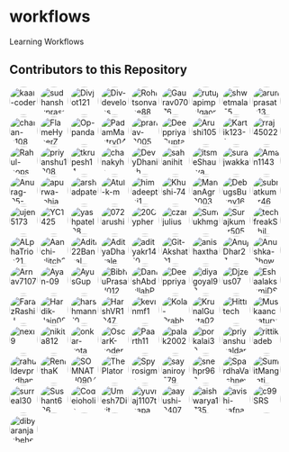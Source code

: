 # workflows
Learning Workflows

## Contributors to this Repository

<a href="https://github.com/kaal-coder" target="_blank"><img src="https://avatars.githubusercontent.com/u/85815858?v=4" alt="kaal-coder" style="border-radius: 50%; width: 50px; height: 50px;"></a>
<a href="https://github.com/sudhanshuprasad" target="_blank"><img src="https://avatars.githubusercontent.com/u/27906737?v=4" alt="sudhanshuprasad" style="border-radius: 50%; width: 50px; height: 50px;"></a>
<a href="https://github.com/Divjot121" target="_blank"><img src="https://avatars.githubusercontent.com/u/88025671?v=4" alt="Divjot121" style="border-radius: 50%; width: 50px; height: 50px;"></a>
<a href="https://github.com/Div-develops" target="_blank"><img src="https://avatars.githubusercontent.com/u/75534560?v=4" alt="Div-develops" style="border-radius: 50%; width: 50px; height: 50px;"></a>
<a href="https://github.com/Rohitsonvane88" target="_blank"><img src="https://avatars.githubusercontent.com/u/99544328?v=4" alt="Rohitsonvane88" style="border-radius: 50%; width: 50px; height: 50px;"></a>
<a href="https://github.com/Gaurav07076" target="_blank"><img src="https://avatars.githubusercontent.com/u/103797867?v=4" alt="Gaurav07076" style="border-radius: 50%; width: 50px; height: 50px;"></a>
<a href="https://github.com/rutujapimpalgaonkar" target="_blank"><img src="https://avatars.githubusercontent.com/u/89966183?v=4" alt="rutujapimpalgaonkar" style="border-radius: 50%; width: 50px; height: 50px;"></a>
<a href="https://github.com/shwetmala55" target="_blank"><img src="https://avatars.githubusercontent.com/u/99597479?v=4" alt="shwetmala55" style="border-radius: 50%; width: 50px; height: 50px;"></a>
<a href="https://github.com/arunprasath13" target="_blank"><img src="https://avatars.githubusercontent.com/u/75729075?v=4" alt="arunprasath13" style="border-radius: 50%; width: 50px; height: 50px;"></a>
<a href="https://github.com/charan-s108" target="_blank"><img src="https://avatars.githubusercontent.com/u/80945922?v=4" alt="charan-s108" style="border-radius: 50%; width: 50px; height: 50px;"></a>
<a href="https://github.com/FlameHyperZ" target="_blank"><img src="https://avatars.githubusercontent.com/u/72189287?v=4" alt="FlameHyperZ" style="border-radius: 50%; width: 50px; height: 50px;"></a>
<a href="https://github.com/Op-panda" target="_blank"><img src="https://avatars.githubusercontent.com/u/76877421?v=4" alt="Op-panda" style="border-radius: 50%; width: 50px; height: 50px;"></a>
<a href="https://github.com/PadamMantry04" target="_blank"><img src="https://avatars.githubusercontent.com/u/96128956?v=4" alt="PadamMantry04" style="border-radius: 50%; width: 50px; height: 50px;"></a>
<a href="https://github.com/pranav-3005" target="_blank"><img src="https://avatars.githubusercontent.com/u/113624768?v=4" alt="pranav-3005" style="border-radius: 50%; width: 50px; height: 50px;"></a>
<a href="https://github.com/DeeppriyaGupta" target="_blank"><img src="https://avatars.githubusercontent.com/u/113301249?v=4" alt="DeeppriyaGupta" style="border-radius: 50%; width: 50px; height: 50px;"></a>
<a href="https://github.com/Arushi105" target="_blank"><img src="https://avatars.githubusercontent.com/u/80026640?v=4" alt="Arushi105" style="border-radius: 50%; width: 50px; height: 50px;"></a>
<a href="https://github.com/Kartik123-1" target="_blank"><img src="https://avatars.githubusercontent.com/u/84027525?v=4" alt="Kartik123-1" style="border-radius: 50%; width: 50px; height: 50px;"></a>
<a href="https://github.com/rraj45022" target="_blank"><img src="https://avatars.githubusercontent.com/u/91190831?v=4" alt="rraj45022" style="border-radius: 50%; width: 50px; height: 50px;"></a>
<a href="https://github.com/Rahul-oops" target="_blank"><img src="https://avatars.githubusercontent.com/u/64059609?v=4" alt="Rahul-oops" style="border-radius: 50%; width: 50px; height: 50px;"></a>
<a href="https://github.com/priyanshu1208" target="_blank"><img src="https://avatars.githubusercontent.com/u/97425964?v=4" alt="priyanshu1208" style="border-radius: 50%; width: 50px; height: 50px;"></a>
<a href="https://github.com/tkrupesh14" target="_blank"><img src="https://avatars.githubusercontent.com/u/76093323?v=4" alt="tkrupesh14" style="border-radius: 50%; width: 50px; height: 50px;"></a>
<a href="https://github.com/chanakyha" target="_blank"><img src="https://avatars.githubusercontent.com/u/66877639?v=4" alt="chanakyha" style="border-radius: 50%; width: 50px; height: 50px;"></a>
<a href="https://github.com/DevyDhanish" target="_blank"><img src="https://avatars.githubusercontent.com/u/105561827?v=4" alt="DevyDhanish" style="border-radius: 50%; width: 50px; height: 50px;"></a>
<a href="https://github.com/sahanihit" target="_blank"><img src="https://avatars.githubusercontent.com/u/47920088?v=4" alt="sahanihit" style="border-radius: 50%; width: 50px; height: 50px;"></a>
<a href="https://github.com/itsmeShaurya" target="_blank"><img src="https://avatars.githubusercontent.com/u/96973160?v=4" alt="itsmeShaurya" style="border-radius: 50%; width: 50px; height: 50px;"></a>
<a href="https://github.com/surajwakka" target="_blank"><img src="https://avatars.githubusercontent.com/u/58338343?v=4" alt="surajwakka" style="border-radius: 50%; width: 50px; height: 50px;"></a>
<a href="https://github.com/Aman1143" target="_blank"><img src="https://avatars.githubusercontent.com/u/100416012?v=4" alt="Aman1143" style="border-radius: 50%; width: 50px; height: 50px;"></a>
<a href="https://github.com/Anurag-05-prog" target="_blank"><img src="https://avatars.githubusercontent.com/u/88226411?v=4" alt="Anurag-05-prog" style="border-radius: 50%; width: 50px; height: 50px;"></a>
<a href="https://github.com/apurwa-lohia" target="_blank"><img src="https://avatars.githubusercontent.com/u/74809495?v=4" alt="apurwa-lohia" style="border-radius: 50%; width: 50px; height: 50px;"></a>
<a href="https://github.com/arshadpatel" target="_blank"><img src="https://avatars.githubusercontent.com/u/93783536?v=4" alt="arshadpatel" style="border-radius: 50%; width: 50px; height: 50px;"></a>
<a href="https://github.com/Atul-k-m" target="_blank"><img src="https://avatars.githubusercontent.com/u/135580429?v=4" alt="Atul-k-m" style="border-radius: 50%; width: 50px; height: 50px;"></a>
<a href="https://github.com/himadeepthi1" target="_blank"><img src="https://avatars.githubusercontent.com/u/133694562?v=4" alt="himadeepthi1" style="border-radius: 50%; width: 50px; height: 50px;"></a>
<a href="https://github.com/Khushi-74" target="_blank"><img src="https://avatars.githubusercontent.com/u/118386335?v=4" alt="Khushi-74" style="border-radius: 50%; width: 50px; height: 50px;"></a>
<a href="https://github.com/MananAgr2003" target="_blank"><img src="https://avatars.githubusercontent.com/u/92633110?v=4" alt="MananAgr2003" style="border-radius: 50%; width: 50px; height: 50px;"></a>
<a href="https://github.com/DebugsBunny1648" target="_blank"><img src="https://avatars.githubusercontent.com/u/102528343?v=4" alt="DebugsBunny1648" style="border-radius: 50%; width: 50px; height: 50px;"></a>
<a href="https://github.com/subratkumar46" target="_blank"><img src="https://avatars.githubusercontent.com/u/100276349?v=4" alt="subratkumar46" style="border-radius: 50%; width: 50px; height: 50px;"></a>
<a href="https://github.com/ujen5173" target="_blank"><img src="https://avatars.githubusercontent.com/u/115857092?v=4" alt="ujen5173" style="border-radius: 50%; width: 50px; height: 50px;"></a>
<a href="https://github.com/YC1425" target="_blank"><img src="https://avatars.githubusercontent.com/u/85687327?v=4" alt="YC1425" style="border-radius: 50%; width: 50px; height: 50px;"></a>
<a href="https://github.com/yashpatel08" target="_blank"><img src="https://avatars.githubusercontent.com/u/94280370?v=4" alt="yashpatel08" style="border-radius: 50%; width: 50px; height: 50px;"></a>
<a href="https://github.com/072arushi" target="_blank"><img src="https://avatars.githubusercontent.com/u/87575658?v=4" alt="072arushi" style="border-radius: 50%; width: 50px; height: 50px;"></a>
<a href="https://github.com/20Cypher" target="_blank"><img src="https://avatars.githubusercontent.com/u/69383002?v=4" alt="20Cypher" style="border-radius: 50%; width: 50px; height: 50px;"></a>
<a href="https://github.com/czarjulius" target="_blank"><img src="https://avatars.githubusercontent.com/u/23107014?v=4" alt="czarjulius" style="border-radius: 50%; width: 50px; height: 50px;"></a>
<a href="https://github.com/Sumukhmg" target="_blank"><img src="https://avatars.githubusercontent.com/u/83581264?v=4" alt="Sumukhmg" style="border-radius: 50%; width: 50px; height: 50px;"></a>
<a href="https://github.com/Surajkumar5050" target="_blank"><img src="https://avatars.githubusercontent.com/u/120784939?v=4" alt="Surajkumar5050" style="border-radius: 50%; width: 50px; height: 50px;"></a>
<a href="https://github.com/techfreakSahil" target="_blank"><img src="https://avatars.githubusercontent.com/u/116283802?v=4" alt="techfreakSahil" style="border-radius: 50%; width: 50px; height: 50px;"></a>
<a href="https://github.com/ALphaTrion21" target="_blank"><img src="https://avatars.githubusercontent.com/u/144452060?v=4" alt="ALphaTrion21" style="border-radius: 50%; width: 50px; height: 50px;"></a>
<a href="https://github.com/Aanchi-glitch2744" target="_blank"><img src="https://avatars.githubusercontent.com/u/63657840?v=4" alt="Aanchi-glitch2744" style="border-radius: 50%; width: 50px; height: 50px;"></a>
<a href="https://github.com/Aditi22Bansal" target="_blank"><img src="https://avatars.githubusercontent.com/u/142652964?v=4" alt="Aditi22Bansal" style="border-radius: 50%; width: 50px; height: 50px;"></a>
<a href="https://github.com/AdityaDhavale" target="_blank"><img src="https://avatars.githubusercontent.com/u/108582762?v=4" alt="AdityaDhavale" style="border-radius: 50%; width: 50px; height: 50px;"></a>
<a href="https://github.com/adityakr1410" target="_blank"><img src="https://avatars.githubusercontent.com/u/92170363?v=4" alt="adityakr1410" style="border-radius: 50%; width: 50px; height: 50px;"></a>
<a href="https://github.com/Git-Akshat01" target="_blank"><img src="https://avatars.githubusercontent.com/u/100118854?v=4" alt="Git-Akshat01" style="border-radius: 50%; width: 50px; height: 50px;"></a>
<a href="https://github.com/anishaxtha" target="_blank"><img src="https://avatars.githubusercontent.com/u/98213145?v=4" alt="anishaxtha" style="border-radius: 50%; width: 50px; height: 50px;"></a>
<a href="https://github.com/AnujDhar27" target="_blank"><img src="https://avatars.githubusercontent.com/u/90615759?v=4" alt="AnujDhar27" style="border-radius: 50%; width: 50px; height: 50px;"></a>
<a href="https://github.com/Anushka-Bhowmick" target="_blank"><img src="https://avatars.githubusercontent.com/u/76967222?v=4" alt="Anushka-Bhowmick" style="border-radius: 50%; width: 50px; height: 50px;"></a>
<a href="https://github.com/Arnav7107" target="_blank"><img src="https://avatars.githubusercontent.com/u/109273538?v=4" alt="Arnav7107" style="border-radius: 50%; width: 50px; height: 50px;"></a>
<a href="https://github.com/Ayan-09" target="_blank"><img src="https://avatars.githubusercontent.com/u/97899070?v=4" alt="Ayan-09" style="border-radius: 50%; width: 50px; height: 50px;"></a>
<a href="https://github.com/AyusGup" target="_blank"><img src="https://avatars.githubusercontent.com/u/127961367?v=4" alt="AyusGup" style="border-radius: 50%; width: 50px; height: 50px;"></a>
<a href="https://github.com/BibhuPrasad012" target="_blank"><img src="https://avatars.githubusercontent.com/u/118124635?v=4" alt="BibhuPrasad012" style="border-radius: 50%; width: 50px; height: 50px;"></a>
<a href="https://github.com/DanishAbdullahPy" target="_blank"><img src="https://avatars.githubusercontent.com/u/86653046?v=4" alt="DanishAbdullahPy" style="border-radius: 50%; width: 50px; height: 50px;"></a>
<a href="https://github.com/Deeppriya" target="_blank"><img src="https://avatars.githubusercontent.com/u/86872589?v=4" alt="Deeppriya" style="border-radius: 50%; width: 50px; height: 50px;"></a>
<a href="https://github.com/diyagoyal98" target="_blank"><img src="https://avatars.githubusercontent.com/u/87846440?v=4" alt="diyagoyal98" style="border-radius: 50%; width: 50px; height: 50px;"></a>
<a href="https://github.com/Djzeus07" target="_blank"><img src="https://avatars.githubusercontent.com/u/43990574?v=4" alt="Djzeus07" style="border-radius: 50%; width: 50px; height: 50px;"></a>
<a href="https://github.com/EshaalakshmiDS" target="_blank"><img src="https://avatars.githubusercontent.com/u/97681609?v=4" alt="EshaalakshmiDS" style="border-radius: 50%; width: 50px; height: 50px;"></a>
<a href="https://github.com/FarazRashid" target="_blank"><img src="https://avatars.githubusercontent.com/u/129024354?v=4" alt="FarazRashid" style="border-radius: 50%; width: 50px; height: 50px;"></a>
<a href="https://github.com/Hardik-Jain08" target="_blank"><img src="https://avatars.githubusercontent.com/u/77958121?v=4" alt="Hardik-Jain08" style="border-radius: 50%; width: 50px; height: 50px;"></a>
<a href="https://github.com/harshmann10" target="_blank"><img src="https://avatars.githubusercontent.com/u/97180515?v=4" alt="harshmann10" style="border-radius: 50%; width: 50px; height: 50px;"></a>
<a href="https://github.com/HarshVR1947" target="_blank"><img src="https://avatars.githubusercontent.com/u/133820482?v=4" alt="HarshVR1947" style="border-radius: 50%; width: 50px; height: 50px;"></a>
<a href="https://github.com/kevinmf1" target="_blank"><img src="https://avatars.githubusercontent.com/u/97342935?v=4" alt="kevinmf1" style="border-radius: 50%; width: 50px; height: 50px;"></a>
<a href="https://github.com/Kola-Prabhas" target="_blank"><img src="https://avatars.githubusercontent.com/u/104453116?v=4" alt="Kola-Prabhas" style="border-radius: 50%; width: 50px; height: 50px;"></a>
<a href="https://github.com/KrunalGupta02" target="_blank"><img src="https://avatars.githubusercontent.com/u/101408619?v=4" alt="KrunalGupta02" style="border-radius: 50%; width: 50px; height: 50px;"></a>
<a href="https://github.com/Hittitech" target="_blank"><img src="https://avatars.githubusercontent.com/u/87484115?v=4" alt="Hittitech" style="border-radius: 50%; width: 50px; height: 50px;"></a>
<a href="https://github.com/Muskaanchaturvedi" target="_blank"><img src="https://avatars.githubusercontent.com/u/76175842?v=4" alt="Muskaanchaturvedi" style="border-radius: 50%; width: 50px; height: 50px;"></a>
<a href="https://github.com/nexi9" target="_blank"><img src="https://avatars.githubusercontent.com/u/83918019?v=4" alt="nexi9" style="border-radius: 50%; width: 50px; height: 50px;"></a>
<a href="https://github.com/nikita812" target="_blank"><img src="https://avatars.githubusercontent.com/u/49224082?v=4" alt="nikita812" style="border-radius: 50%; width: 50px; height: 50px;"></a>
<a href="https://github.com/onkar-kota" target="_blank"><img src="https://avatars.githubusercontent.com/u/78654246?v=4" alt="onkar-kota" style="border-radius: 50%; width: 50px; height: 50px;"></a>
<a href="https://github.com/OscarK-coder" target="_blank"><img src="https://avatars.githubusercontent.com/u/110010835?v=4" alt="OscarK-coder" style="border-radius: 50%; width: 50px; height: 50px;"></a>
<a href="https://github.com/Paarth11" target="_blank"><img src="https://avatars.githubusercontent.com/u/111861185?v=4" alt="Paarth11" style="border-radius: 50%; width: 50px; height: 50px;"></a>
<a href="https://github.com/palak2002" target="_blank"><img src="https://avatars.githubusercontent.com/u/78220745?v=4" alt="palak2002" style="border-radius: 50%; width: 50px; height: 50px;"></a>
<a href="https://github.com/porkalai39" target="_blank"><img src="https://avatars.githubusercontent.com/u/140745120?v=4" alt="porkalai39" style="border-radius: 50%; width: 50px; height: 50px;"></a>
<a href="https://github.com/priyanshuhaldar007" target="_blank"><img src="https://avatars.githubusercontent.com/u/52622977?v=4" alt="priyanshuhaldar007" style="border-radius: 50%; width: 50px; height: 50px;"></a>
<a href="https://github.com/rittikadeb" target="_blank"><img src="https://avatars.githubusercontent.com/u/76259897?v=4" alt="rittikadeb" style="border-radius: 50%; width: 50px; height: 50px;"></a>
<a href="https://github.com/rahuldevpradhan99" target="_blank"><img src="https://avatars.githubusercontent.com/u/78501332?v=4" alt="rahuldevpradhan99" style="border-radius: 50%; width: 50px; height: 50px;"></a>
<a href="https://github.com/RenithaK" target="_blank"><img src="https://avatars.githubusercontent.com/u/96004186?v=4" alt="RenithaK" style="border-radius: 50%; width: 50px; height: 50px;"></a>
<a href="https://github.com/SOMNATH0904" target="_blank"><img src="https://avatars.githubusercontent.com/u/130086832?v=4" alt="SOMNATH0904" style="border-radius: 50%; width: 50px; height: 50px;"></a>
<a href="https://github.com/ThePlator" target="_blank"><img src="https://avatars.githubusercontent.com/u/121722541?v=4" alt="ThePlator" style="border-radius: 50%; width: 50px; height: 50px;"></a>
<a href="https://github.com/Spyrosigma" target="_blank"><img src="https://avatars.githubusercontent.com/u/111422209?v=4" alt="Spyrosigma" style="border-radius: 50%; width: 50px; height: 50px;"></a>
<a href="https://github.com/sayaniroy579" target="_blank"><img src="https://avatars.githubusercontent.com/u/52422374?v=4" alt="sayaniroy579" style="border-radius: 50%; width: 50px; height: 50px;"></a>
<a href="https://github.com/snehpr966" target="_blank"><img src="https://avatars.githubusercontent.com/u/96184885?v=4" alt="snehpr966" style="border-radius: 50%; width: 50px; height: 50px;"></a>
<a href="https://github.com/SpardhaVarshney" target="_blank"><img src="https://avatars.githubusercontent.com/u/146191871?v=4" alt="SpardhaVarshney" style="border-radius: 50%; width: 50px; height: 50px;"></a>
<a href="https://github.com/SumitMangrati" target="_blank"><img src="https://avatars.githubusercontent.com/u/113664757?v=4" alt="SumitMangrati" style="border-radius: 50%; width: 50px; height: 50px;"></a>
<a href="https://github.com/surreal30" target="_blank"><img src="https://avatars.githubusercontent.com/u/35167042?v=4" alt="surreal30" style="border-radius: 50%; width: 50px; height: 50px;"></a>
<a href="https://github.com/Sushant626" target="_blank"><img src="https://avatars.githubusercontent.com/u/116107184?v=4" alt="Sushant626" style="border-radius: 50%; width: 50px; height: 50px;"></a>
<a href="https://github.com/Codeioholic" target="_blank"><img src="https://avatars.githubusercontent.com/u/101492227?v=4" alt="Codeioholic" style="border-radius: 50%; width: 50px; height: 50px;"></a>
<a href="https://github.com/Umesh7Dixit" target="_blank"><img src="https://avatars.githubusercontent.com/u/120256827?v=4" alt="Umesh7Dixit" style="border-radius: 50%; width: 50px; height: 50px;"></a>
<a href="https://github.com/yuvraj1107thapa" target="_blank"><img src="https://avatars.githubusercontent.com/u/79577256?v=4" alt="yuvraj1107thapa" style="border-radius: 50%; width: 50px; height: 50px;"></a>
<a href="https://github.com/aayushi-0407" target="_blank"><img src="https://avatars.githubusercontent.com/u/117918926?v=4" alt="aayushi-0407" style="border-radius: 50%; width: 50px; height: 50px;"></a>
<a href="https://github.com/aishwarya1735" target="_blank"><img src="https://avatars.githubusercontent.com/u/83745638?v=4" alt="aishwarya1735" style="border-radius: 50%; width: 50px; height: 50px;"></a>
<a href="https://github.com/avishi-bafna" target="_blank"><img src="https://avatars.githubusercontent.com/u/56825730?v=4" alt="avishi-bafna" style="border-radius: 50%; width: 50px; height: 50px;"></a>
<a href="https://github.com/c99SRS" target="_blank"><img src="https://avatars.githubusercontent.com/u/8217389?v=4" alt="c99SRS" style="border-radius: 50%; width: 50px; height: 50px;"></a>
<a href="https://github.com/dibyaranjanbehera" target="_blank"><img src="https://avatars.githubusercontent.com/u/93025459?v=4" alt="dibyaranjanbehera" style="border-radius: 50%; width: 50px; height: 50px;"></a>

